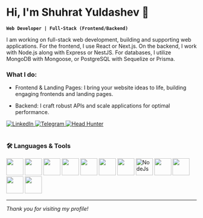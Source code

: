 <!-- <p align="center">
<img src="https://i.pinimg.com/736x/16/00/fd/1600fd3d9bca436801ed06f2185d88cb.jpg" alt="Banner" height="200px" style="object-fit: cover; border-radius: 20px; " width="100%" />
</p>-->

# Hi, I'm Shuhrat Yuldashev 👋

**`Web Developer | Full-Stack (Frontend/Backend)`**

I am working on full-stack web development, building and supporting web applications. For the frontend, I use React or Next.js. On the backend, I work with Node.js along with Express or NestJS. For databases, I utilize MongoDB with Mongoose, or PostgreSQL with Sequelize or Prisma.



### What I do:
- Frontend & Landing Pages: I bring your website ideas to life, building engaging frontends and landing pages.

- Backend: I craft robust APIs and scale applications for optimal performance.



<p align="left">
  <a href="https://www.linkedin.com/in/shuhrat-yuldoshev-2b1198302/">
    <img alt="LinkedIn" title="Follow me on LinkedIn" 
         src="https://img.shields.io/badge/Follow%20on%20LinkedIn-0A66C2?style=for-the-badge&logo=linkedin&logoColor=white"/>
  </a>
  <a href="https://t.me/ysh2009uz">
    <img alt="Telegram" title="Find me on Telegram" 
         src="https://img.shields.io/badge/Find%20me%20on%20Telegram-26A5E4?style=for-the-badge&logo=telegram&logoColor=white"/>
  </a>
  <a href="https://tashkent.hh.uz/resume/905814e4ff0d0da5350039ed1f465634386164">
    <img alt="Head Hunter" title="Follow me on HeadHunter" 
         src="https://img.shields.io/badge/Follow%20me%20on%20HeadHunter-E4002B?labelColor=E4002B&color=E4002B&style=for-the-badge&logoColor=white"/>
  </a>
</p>


#


### 🛠️ Languages & Tools

<p>
  <img width="45px" height="45px" style="paddong: 10px" src="https://img.icons8.com/color/200/git.png" alt=""GIT/>
  <img width="45px" height="45px" style="paddong: 10px" src="https://upload.wikimedia.org/wikipedia/commons/thumb/6/61/HTML5_logo_and_wordmark.svg/2048px-HTML5_logo_and_wordmark.svg.png" alt=""HTML/>
  <img width="45px" height="45px" style="paddong: 10px" src="https://brandslogos.com/wp-content/uploads/images/large/css-logo.png" alt=""CSS/>
  <img width="45px" height="45px" style="paddong: 10px" src="https://upload.wikimedia.org/wikipedia/commons/thumb/6/6a/JavaScript-logo.png/250px-JavaScript-logo.png" alt=""JS/>
  <img width="45px" height="45px" style="paddong: 10px" src="https://cdn-icons-png.flaticon.com/256/5968/5968381.png" alt=""TS/>
  <img width="45px" height="45px" style="paddong: 10px" src="https://cdn4.iconfinder.com/data/icons/logos-3/600/React.js_logo-512.png" alt=""React/>
  <img width="45px" height="45px" style="paddong: 10px" src="https://static-00.iconduck.com/assets.00/nextjs-icon-1024x1024-5et230l7.png" alt=""Nextjs/>
  <img width="45px" height="45px" style="paddong: 10px" src="https://upload.wikimedia.org/wikipedia/commons/d/d9/Node.js_logo.svg" alt="NodeJs"/>
  <img width="45px" height="45px" style="paddong: 10px" src="https://img.icons8.com/color/512/express-js.png" alt=""Express/>
  <img width="45px" height="45px" style="paddong: 10px" src="https://static-00.iconduck.com/assets.00/nestjs-icon-512x510-9nvpcyc3.png" alt=""NestJS/>
  <img width="45px" height="45px" style="paddong: 10px" src="https://static-00.iconduck.com/assets.00/postgresql-icon-1987x2048-v2fkmdaw.png" alt=""PSql/>
  <img width="45px" height="45px" style="paddong: 10px" src="https://static-00.iconduck.com/assets.00/database-mongo-db-icon-980x1024-1q3t2p6x.png" alt=""MongoDB/>
</p>

<!-- Add or remove tools as appropriate -->

---

*Thank you for visiting my profile!*
